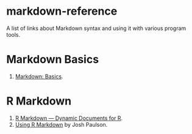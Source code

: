 markdown-reference
==================
A list of links about Markdown syntax and using it with various program tools.

# Markdown Basics
1. [Markdown: Basics](http://daringfireball.net/projects/markdown/basics).

# R Markdown
1. [R Markdown — Dynamic Documents for R](http://rmarkdown.rstudio.com/?version=0.98.1074&mode=desktop).
2. [Using R Markdown](https://support.rstudio.com/hc/en-us/articles/200552086-Using-R-Markdown) by Josh Paulson.
